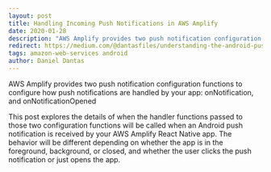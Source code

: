 ```yaml
---
layout: post
title: Handling Incoming Push Notifications in AWS Amplify
date: 2020-01-28
description: "AWS Amplify provides two push notification configuration functions to configure how push notifications are handled by your app: onNotification, and onNotificationOpened."
redirect: https://medium.com/@dantasfiles/understanding-the-android-push-notification-configuration-functions-in-aws-amplify-ab97d71e048c
tags: amazon-web-services android
author: Daniel Dantas
---
```


AWS Amplify provides two push notification configuration functions to configure how push notifications are handled by your app: onNotification, and onNotificationOpened

This post explores the details of when the handler functions passed to those two configuration functions will be called when an Android push notification is received by your AWS Amplify React Native app. The behavior will be different depending on whether the app is in the foreground, background, or closed, and whether the user clicks the push notification or just opens the app.

